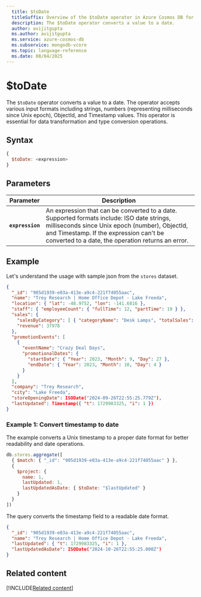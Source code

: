 ```yaml
---
  title: $toDate
  titleSuffix: Overview of the $toDate operator in Azure Cosmos DB for MongoDB (vCore)
  description: The $toDate operator converts a value to a date.
  author: avijitgupta
  ms.author: avijitgupta
  ms.service: azure-cosmos-db
  ms.subservice: mongodb-vcore
  ms.topic: language-reference
  ms.date: 08/04/2025
---
```


# $toDate

The `$toDate` operator converts a value to a date. The operator accepts various input formats including strings, numbers (representing milliseconds since Unix epoch), ObjectId, and Timestamp values. This operator is essential for data transformation and type conversion operations.

## Syntax

```javascript
{
  $toDate: <expression>
}
```

## Parameters

| Parameter | Description |
| --- | --- |
| **`expression`** | An expression that can be converted to a date. Supported formats include: ISO date strings, milliseconds since Unix epoch (number), ObjectId, and Timestamp. If the expression can't be converted to a date, the operation returns an error. |

## Example

Let's understand the usage with sample json from the `stores` dataset.

```json
{
  "_id": "905d1939-e03a-413e-a9c4-221f74055aac",
  "name": "Trey Research | Home Office Depot - Lake Freeda",
  "location": { "lat": -48.9752, "lon": -141.6816 },
  "staff": { "employeeCount": { "fullTime": 12, "partTime": 19 } },
  "sales": {
    "salesByCategory": [ { "categoryName": "Desk Lamps", "totalSales": 37978 } ],
    "revenue": 37978
  },
  "promotionEvents": [
    {
      "eventName": "Crazy Deal Days",
      "promotionalDates": {
        "startDate": { "Year": 2023, "Month": 9, "Day": 27 },
        "endDate": { "Year": 2023, "Month": 10, "Day": 4 }
      }
    }
  ],
  "company": "Trey Research",
  "city": "Lake Freeda",
  "storeOpeningDate": ISODate("2024-09-26T22:55:25.779Z"),
  "lastUpdated": Timestamp({ "t": 1729983325, "i": 1 })
}
```

### Example 1: Convert timestamp to date

The example converts a Unix timestamp to a proper date format for better readability and date operations.

```javascript
db.stores.aggregate([
  { $match: { "_id": "905d1939-e03a-413e-a9c4-221f74055aac" } },
  {
    $project: {
      name: 1,
      lastUpdated: 1,
      lastUpdatedAsDate: { $toDate: "$lastUpdated" }
    }
  }
])
```

The query converts the timestamp field to a readable date format.

```json
{
  "_id": "905d1939-e03a-413e-a9c4-221f74055aac",
  "name": "Trey Research | Home Office Depot - Lake Freeda",
  "lastUpdated": { "t": 1729983325, "i": 1 },
  "lastUpdatedAsDate": ISODate("2024-10-26T22:55:25.000Z")
}
```

## Related content

[!INCLUDE[Related content](../includes/related-content.md)]
